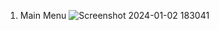 1. Main Menu
   ![Screenshot 2024-01-02 183041](https://github.com/Dianalathifa/UAS_GAME-DEVELOPMENT_V3922016_Diana-Lathifa/assets/121172215/dc6dcc0d-1fd9-49bc-bc21-9d78a714699f)
   

